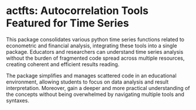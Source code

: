 # actfts: Autocorrelation Tools Featured for Time Series

This package consolidates various python time series functions related to econometric and financial analysis, integrating these tools into a single package. Educators and researchers can understand time series analysis without the burden of fragmented code spread across multiple resources, creating coherent and efficient results reading.

The package simplifies and manages scattered code in an educational environment, allowing students to focus on data analysis and result interpretation. Moreover, gain a deeper and more practical understanding of the concepts without being overwhelmed by navigating multiple tools and syntaxes.